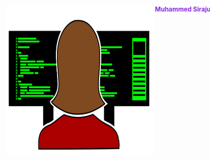 
<div style="display:flex;width:100vw;height:100vw;flex-direction:coloumn;justify-content:center;color:"red" >
<div>
<img src="https://raw.githubusercontent.com/Muhammed-Sirajudeen/Muhammed-Sirajudeen/6e4bf68bdedf01cdd4469330290a501acb98b2eb/coder.svg" alt="nothing here" style="height:400px;width:400px">
</div>
<div style="color:blueviolet;font-weight:bold;font-size:larger">Muhammed Sirajudeen</div>
</div>
